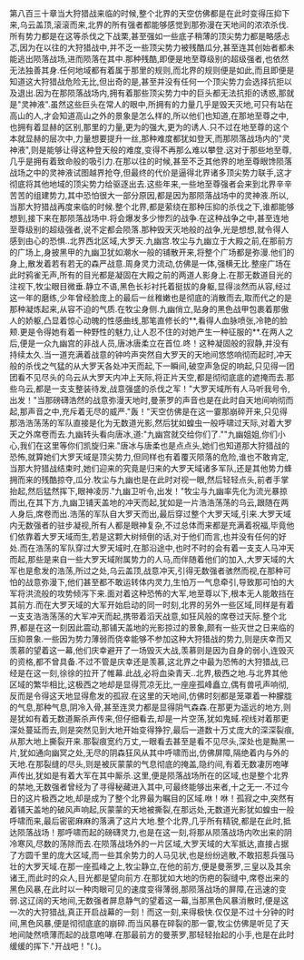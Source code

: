 第八百三十章当大狩猎战来临的时候,整个北界的天空仿佛都是在此时变得压抑下来,乌云盖顶,滚滚而来,北界的所有强者都能够感觉到那弥漫在天地间的浓浓杀伐.所有势力都是在这等杀伐之下战栗,甚至强如一些底子稍薄的顶尖势力都是略感忐忑,因为在以往的大狩猎战中,并不乏一些顶尖势力被残酷瓜分,甚至连其创始者都未能逃出陨落战场,进而陨落在其中.那种残酷,即便是地至尊级别的超级强者,也依然无法独善其身.任何地域都有着属于那里的规则,而北界的规则便是如此,而且即便是知道这大狩猎战危险无比,但出奇的是,甚至并没有任何一个顶尖势力会选择抗拒以及退出.因为在那陨落战场内,拥有着那些顶尖势力中的巨头都无法抗拒的诱惑,那就是"灵神液".虽然这些巨头在常人的眼中,所拥有的力量几乎是毁天灭地,可只有站在高山的人,才会知道高山之外的景象是怎么样的,所以他们也知道,在那地至尊之中,也拥有着显赫的区别,那里的力量,更为的强大,更为的诱人.只不过在地至尊的这个本就显赫的层次中,力量想要提升一丝,那种难度都犹如登天,而那陨落战场内的"灵神液",则是能够让得这种登天般的难度,变得不再那么难以攀登.这对于那些地至尊,几乎是拥有着致命般的吸引力.在那以往的时候,甚至不乏其他界的地至尊眼馋陨落战场之中的灵神液试图越界抢夺,但最终的代价是逼得北界诸多顶尖势力联手,这才彻底将其他地域的顶尖势力给驱逐出去.这些年来,一些地至尊强者会来到北界辛辛苦苦的组建势力,其中恐怕很大一部分原因,都是因为那陨落战场中的灵神液.所以,当那大狩猎战再度来临的时候.整个北界,都是萦绕在那种压抑的杀伐之下,谁都能够想到,接下来在那陨落战场中.将会爆发多少惨烈的战争.在这种战争之中,甚至连地至尊级别的超级强者,说不定都会陨落.那种毁天灭地般的战争,光是想想,就令得人感到由心的恐惧..北界西北区域,大罗天.九幽宫.牧尘与九幽立于大殿之前,在那前方的广场上,身披黑甲的九幽卫犹如潮水一般的铺散开来,将整个广场都是弥漫.他们的身上,散发着若有若无的森严战意.周身灵力流动,仿佛是一体,强横无比.整座广场在此时鸦雀无声,所有的目光都是凝固在大殿之前的两道人影身上.在那无数道目光的注视下,牧尘眼目微垂.静立不语,黑色长衫衬托着挺拔的身躯,显得淡然而从容,经过这一年的磨练,少年曾经脸庞上的最后一丝稚嫩也是彻底的消散而去,取而代之的是那种凝炼起来,从容不迫的气质.在牧尘身侧.九幽俏立,贴身的黑色战甲包裹着那傲人的娇躯,凸显着惊心动魄的性感曲线,那笔直修长的**,看得人血脉喷张,冷艳的脸颊.更是令得她有着一种野性的魅力,让人忍不住的对她产生一种征服的**.在两人之后,便是一众九幽宫的非战人员,唐冰唐柔立在首位.咚！这种凝固般的寂静,并没有持续太久.当一道充满着战意的钟吟声突然自大罗天的天地间悠悠响彻而起时,冲天般的杀伐之气猛的从大罗天各处冲天而起,下一瞬间,破空声急促的响起,只见得一团团看不见尽头的乌云从大罗天内冲上天际,将正片天空,都是彻彻底底的遮掩而去.那些乌云,都是一支支整装待发,战意强盛的杀伐之军！"大罗天域所有人马听我号令,出发！"当那磅礴浩然的战意弥漫天地时,曼荼罗的声音也是在此时自天地间响彻而起,那声音之中,充斥着无尽的威严."轰！"天空仿佛是在这一霎那崩碎开来,只见得那浩浩荡荡的军队直接是化为无数道光影,然后犹如蝗虫一般呼啸过天际,对着大罗天之外席卷而去.九幽转头看向唐冰,道:"九幽宫就交给你们了.""九幽姐姐,你们小心,我们在这里等你们凯旋归来."唐冰与唐柔也是点点头,她们也知道那大狩猎战的恐怖,就算她们大罗天域是顶尖势力,但同样也有着覆灭陨落的危险,谁也不敢肯定,当那大狩猎战结束时,她们迎来的究竟是归来的大罗天域诸多军队,还是其他势力蜂拥而来的残酷掠夺,瓜分.牧尘与九幽也是在此时对视一眼,然后轻轻点头,前者手掌抬起,然后猛然挥下,眼神凌厉."九幽卫听令,出发！"牧尘与九幽率先化为流光暴掠而出,在其下方,九幽卫铺天盖地的冲天而起,犹如是一片浩浩荡荡的乌云,跟随在两人身后,席卷而出.浩荡的军队自大罗天而出,最后穿过整个大罗天域,引来.大罗天域内无数强者的驻步凝视,所有人都是眼神复杂,不过总体而来都是充满着祝福,毕竟他们依靠着大罗天域而生,若是这颗大树倾倒的话,对于他们而言,也并没有任何的好处.而在浩荡的军队穿过大罗天域时,在那沿途中,也时不时的会有着一支支人马冲天而起,那些是来自一些大罗天域附属势力的人马,而伴随着他们的加入,大罗天域的大军也是愈发的浩荡,所过之处,乌云盖顶,战意冲天,引得无数强者骇然而视,在那种可怕的战意弥漫下,他们甚至都不敢运转体内灵力,生怕万一气息牵引,导致那可怕的大军将洪流般的攻势倾泻下来.面对着这种恐怖的大军,地至尊以下,根本无人能敢挡在其前方.而在大罗天域的大军开始启动的同一时刻,北界的另外一些区域,同样是有着一支支浩浩荡荡的大军冲天而起,携带着滔天战意,如狂风般的席卷过天际.整个北界,都是在这一刻因此震动,那铺天盖地的光影掠过的景象,颇有一些灭世之日来临的压抑景象.一些因为势力薄弱而侥幸能够不参加这种大狩猎战的势力,则是庆幸而又羡慕的望着这一幕,他们庆幸避开了一场毁灭大战,羡慕则是因为自身的弱小,连毁灭的资格,都不曾具备.不过不管是庆幸还是羡慕,这北界之中最为恐怖的大狩猎战,已经是在这一刻,徐徐的拉开了帷幕.此战,必将血染青天..北界,极西之地.与北界其他区域的繁华相比,这极西之地却是显得荒凉无比,一座座孤峰矗立,偶有兽吼声响彻,反而是令得这天地显得愈发的孤寂.在这里的天地间,仿佛时刻都是笼罩着一种朦胧的气息,那种气息,阴冷入骨,甚至连灵力都是显得阴气森森.在那更为遥远的地方,则是犹如有着无数道厮杀声传来,但仔细看去,却是一片空荡,犹如鬼蜮.视线对着那更深处蔓延而去,则是突然见到大地开始变得狰狞,最后一道数十万丈庞大的深深裂痕,从那大地上撕裂开来.那裂痕宽约万丈,一眼看去甚至是看不见尽头,深处也是黝黑一片,犹如通向幽冥之处,无尽的阴森狂风从其中呼啸而出,仿佛屏障,隔绝着内与外的天地.在那裂缝的尽头,则是被灰蒙蒙的气息彻底的掩盖,隐约间,有着无数凄厉咆哮声传出,犹如是有着大军在其中厮杀.这里,便是陨落战场所在的区域,也是整个北界的禁地,无数强者曾经为了寻得秘藏进入其中,可最终能够出来者,十之无一.不过今日的这片极西之地,却是成为了整个北界最为瞩目的区域.咻！咻！孤寂之中,突然有着铺天盖地的破风声响起,灰蒙蒙的天地被撕裂,在那远处,无数道光影犹如蝗虫一般呼啸而来,最后密密麻麻的落满了这片大地.整个北界,几乎所有精锐,都是在此时,抵达陨落战场！那呼啸而起的磅礴灵力,也是在这一刻,将那从陨落战场内吹出来的阴冷寒风,尽数的荡除而去.在陨落战场外的一片区域,大罗天域的大军抵达,直接占据了方圆千里的庞大区域,而一些其余势力的人马见状,也是纷纷逃散,不敢招惹兵强马壮的大罗天域.在那一座孤峰之上,牧尘静立,在他的前方,便是曼荼罗,三皇以及其余诸王,而此时的众人,目光都是望向前方.在那犹如大地的伤疤的裂缝中,席卷出来的黑色风暴,在此时以一种肉眼可见的速度变得薄弱,那陨落战场的屏障,在迅速的变弱.这辽阔的天地间,无数强者屏息静气的望着这一幕,当那黑色风暴消散时,便是这一次的大狩猎战,真正开启战幕的一刻！而这一刻,来得极快.仅仅是不过十分钟的时间,黑色风暴,便是彻彻底底的崩碎.而当风暴在碎裂的那一霎,牧尘仿佛是听见了天地间陡然喷薄而起的战意咆哮.在那最前方的曼荼罗,那轻轻抬起的小手,也是在此时缓缓的挥下."开战吧！"(.)。
